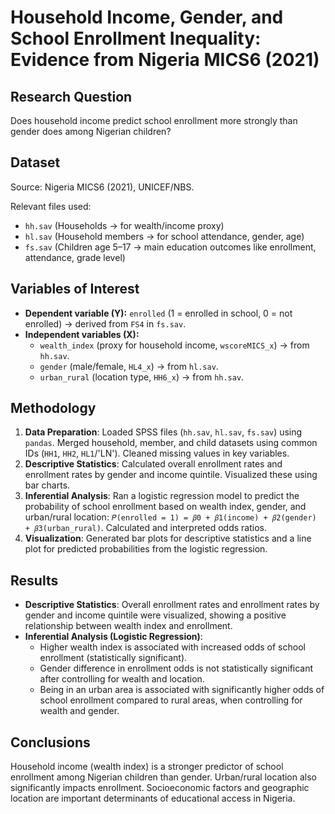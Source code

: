 # Household Income, Gender, and School Enrollment Inequality: Evidence from Nigeria MICS6 (2021)

## Research Question

Does household income predict school enrollment more strongly than gender does among Nigerian children?

## Dataset

Source: Nigeria MICS6 (2021), UNICEF/NBS.

Relevant files used:

*   `hh.sav` (Households → for wealth/income proxy)
*   `hl.sav` (Household members → for school attendance, gender, age)
*   `fs.sav` (Children age 5–17 → main education outcomes like enrollment, attendance, grade level)

## Variables of Interest

*   **Dependent variable (Y):** `enrolled` (1 = enrolled in school, 0 = not enrolled) → derived from `FS4` in `fs.sav`.
*   **Independent variables (X):**
    *   `wealth_index` (proxy for household income, `wscoreMICS_x`) → from `hh.sav`.
    *   `gender` (male/female, `HL4_x`) → from `hl.sav`.
    *   `urban_rural` (location type, `HH6_x`) → from `hh.sav`.

## Methodology

1.  **Data Preparation**: Loaded SPSS files (`hh.sav`, `hl.sav`, `fs.sav`) using `pandas`. Merged household, member, and child datasets using common IDs (`HH1`, `HH2`, `HL1`/'LN'). Cleaned missing values in key variables.
2.  **Descriptive Statistics**: Calculated overall enrollment rates and enrollment rates by gender and income quintile. Visualized these using bar charts.
3.  **Inferential Analysis**: Ran a logistic regression model to predict the probability of school enrollment based on wealth index, gender, and urban/rural location:
    `𝑃(enrolled = 1) = 𝛽0 + 𝛽1(income) + 𝛽2(gender) + 𝛽3(urban_rural)`.
    Calculated and interpreted odds ratios.
4.  **Visualization**: Generated bar plots for descriptive statistics and a line plot for predicted probabilities from the logistic regression.

## Results

*   **Descriptive Statistics**: Overall enrollment rates and enrollment rates by gender and income quintile were visualized, showing a positive relationship between wealth index and enrollment.
*   **Inferential Analysis (Logistic Regression)**:
    *   Higher wealth index is associated with increased odds of school enrollment (statistically significant).
    *   Gender difference in enrollment odds is not statistically significant after controlling for wealth and location.
    *   Being in an urban area is associated with significantly higher odds of school enrollment compared to rural areas, when controlling for wealth and gender.

## Conclusions

Household income (wealth index) is a stronger predictor of school enrollment among Nigerian children than gender. Urban/rural location also significantly impacts enrollment. Socioeconomic factors and geographic location are important determinants of educational access in Nigeria.
